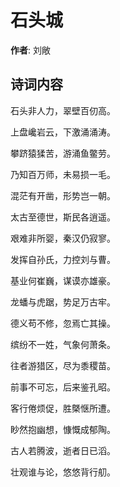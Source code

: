 # 石头城

**作者**: 刘敞

## 诗词内容

石头非人力，翠壁百仞高。

上盘巉岩云，下激涌涌涛。

攀跻猿猱苦，游涌鱼鳖劳。

乃知百万师，未易损一毛。

混茫有开凿，形势岂一朝。

太古至德世，斯民各逍遥。

艰难非所婴，秦汉仍寂寥。

发挥自孙氏，力控刘与曹。

基业何崔巍，谋谟亦雄豪。

龙蟠与虎踞，势足万古牢。

德义苟不修，忽焉亡其操。

缤纷不一姓，气象何萧条。

往者游猎区，尽为黍稷苗。

前事不可忘，后来鉴孔昭。

客行倦烦促，胜槩惬所遭。

眇然抱幽想，慷慨成郁陶。

古人若腾波，逝者日已滔。

壮观谁与论，悠悠背行舠。

